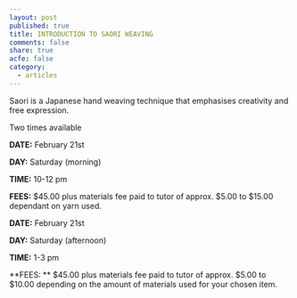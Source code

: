```yaml
---
layout: post
published: true
title: INTRODUCTION TO SAORI WEAVING
comments: false
share: true
acfe: false
category: 
  - articles
---
```


Saori is a Japanese hand weaving technique that emphasises creativity and free expression.

Two times available

**DATE:** February 21st

**DAY:** Saturday (morning)

**TIME:** 10-12 pm

**FEES:** $45.00 plus materials fee paid to tutor of approx. $5.00 to $15.00 dependant on yarn used.

**DATE:** February 21st

**DAY:** Saturday (afternoon)

**TIME:** 1-3 pm

**FEES: ** $45.00 plus materials fee paid to tutor of approx. $5.00 to $10.00
depending on the amount of materials used for your chosen item.